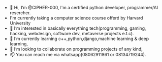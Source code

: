 - 👋 Hi, I’m @CIPHER-000, I'm a certified python developer, programmer/AI resercher.
- I'm currently taking a computer science course offerd by Harvard University
- 👀 I’m interested in basically everything tech(programming, gaming, hacking, webdesign, software dev, metaverse projects e.t.c).
- 🌱 I’m currently learning c++,python,django,machine learning & deep learning,
- 💞️ I’m looking to collaborate on programming projects of any kind,
- 📫 You can reach me via whatsapp(08062911861 or 08134719244).

<!---
CIPHER-000/CIPHER-000 is a ✨ special ✨ repository because its `README.md` (this file) appears on your GitHub profile.
You can click the Preview link to take a look at your changes.
--->
